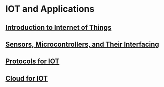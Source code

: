 # IOT and Applications

## [Introduction to Internet of Things](https://github.com/JaydeepAgravat/IOT_and_Applications/blob/main/Introduction%20to%20Internet%20of%20Things.md)
## [Sensors, Microcontrollers, and Their Interfacing](https://github.com/JaydeepAgravat/IOT_and_Applications/blob/main/Sensors%2C%20Microcontrollers%2C%20and%20Their%20Interfacing.md)
## [Protocols for IOT](https://github.com/JaydeepAgravat/IOT_and_Applications/blob/main/Protocols%20for%20IOT.md)
## [Cloud for IOT](https://github.com/JaydeepAgravat/IOT_and_Applications/blob/main/Cloud%20for%20IOT.md)
